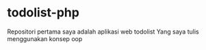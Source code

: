 # todolist-php
Repositori pertama saya adalah aplikasi web todolist
Yang saya tulis menggunakan konsep oop
